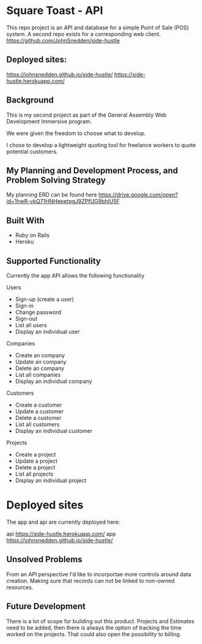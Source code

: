 # Square Toast - API

This repo project is an API and database for a simple Point of Sale (POS) system. A second repo exists for a corresponding web client.
https://github.com/JohnSnedden/side-hustle

## Deployed sites:
https://johnsnedden.github.io/side-hustle/
https://side-hustle.herokuapp.com/

## Background

This is my second project as part of the General Assembly Web Development Immersive program.

We were given the freedom to choose what to develop.

I chose to develop a lightweight quoting tool for freelance workers to quote potential customers.

## My Planning and Development Process, and Problem Solving Strategy

My planning ERD can be found here
https://drive.google.com/open?id=1hwR-vkQ71HNHepetpgJ9ZPfUG9bhIU5F

## Built With
- Ruby on Rails
- Heroku

## Supported Functionality
Currently the app API allows the following functionality

Users
- Sign-up (create a user)
- Sign-in
- Change password
- Sign-out
- List all users
- Display an individual user

Companies
- Create an company
- Update an company
- Delete an company
- List all companies
- Display an individual company

Customers
- Create a customer
- Update a customer
- Delete a customer
- List all customers
- Display an individual customer

Projects
- Create a project
- Update a project
- Delete a project
- List all projects
- Display an individual project

# Deployed sites
The app and api are currently deployed here:

api https://side-hustle.herokuapp.com/ 
app https://johnsnedden.github.io/side-hustle/

## Unsolved Problems
From an API perspective I'd like to incorportae more controls around data creation. Making sure that records can not be linked to non-owned resources.

## Future Development
There is a lot of scope for building out this product. Projects and Estimates need to be added, then there is always the option of tracking the time worked on the projects. That could also open the possibility to billing.

